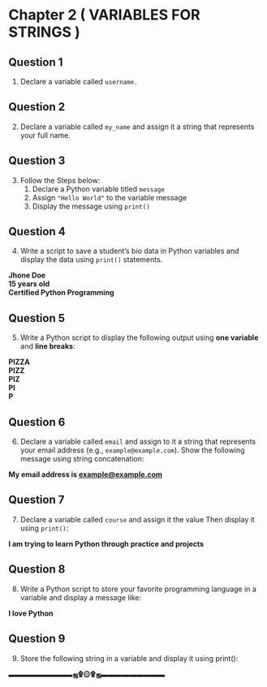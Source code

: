 # **Chapter 2 ( VARIABLES FOR STRINGS )**

## **Question 1**

1. Declare a variable called `username.`

## **Question 2**

2. Declare a variable called `my_name` and assign it a string that represents your full name.

## **Question 3**

3. Follow the Steps below:
   1.  Declare a Python variable titled `message`
   2.  Assign `"Hello World"` to the variable message
   3.  Display the message using `print()`

## **Question 4**

4. Write a script to save a student’s bio data in Python variables and display the data using `print()` statements.

**Jhone Doe** <br />
**15 years old** <br />
**Certified Python Programming**

## **Question 5**

5. Write a Python script to display the following output using **one variable** and **line breaks**:

**PIZZA** <br />
**PIZZ** <br />
**PIZ** <br />
**PI** <br />
**P**

## **Question 6**

6. Declare a variable called `email` and assign to it a string that represents your email address (e.g., `example@example.com`). Show the following message using string concatenation:

**My email address is example@example.com**

## **Question 7**

7. Declare a variable called `course` and assign it the value Then display it using `print()`:

**I am trying to learn Python through practice and projects**

## **Question 8**

8. Write a Python script to store your favorite programming language in a variable and display a message like:

**I love Python**

## **Question 9**

9. Store the following string in a variable and display it using print():

**▬▬▬▬▬▬▬▬▬ஜ۩۞۩ஜ▬▬▬▬▬▬▬▬▬**
